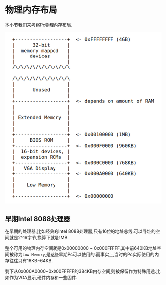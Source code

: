 # 物理内存布局

本小节我们来考察Pc物理内存布局.

![物理内存布局](../../images/物理内存布局.bmp)

## 早期Intel 8088处理器

在早期的处理器,比如经典的Intel 8088处理器,只有16位的地址总线.可以寻址的空间就是2^16字节,换算下就是1MB.

整个可用的物理内存空间就是0x00000000 ~ 0x000FFFFF,其中前640KB地址空间被称为`Low Memory`,是这些早期Pc可以使用的.而事实上,当时的Pc实际使用的内存往往只有16KB~64KB.

剩下从0x000A0000~0x000FFFFF的384KB内存空间,则被保留作为特殊用途.比如作为VGA显示,硬件内存和一些固件.

